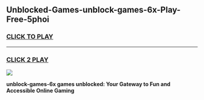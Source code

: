 
## Unblocked-Games-unblock-games-6x-Play-Free-5phoi
<h3>
<a href="https://premium76.site?title=unblock-games-6x&ref=23A">CLICK TO PLAY</a></h3>
<hr>

<h3>
<a href="https://premium76.site?title=unblock-games-6x&ref=23A">CLICK 2 PLAY</a>
  
</h3>

<a href="https://premium76.site?title=unblock-games-6x&ref=23A"><img src="https://clearcache.store/games.png"></a>


**unblock-games-6x games unblocked: Your Gateway to Fun and Accessible Online Gaming**
